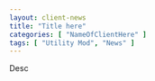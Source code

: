 ```yaml
---
layout: client-news
title: "Title here"
categories: [ "NameOfClientHere" ]
tags: [ "Utility Mod", "News" ]
---
```


Desc
